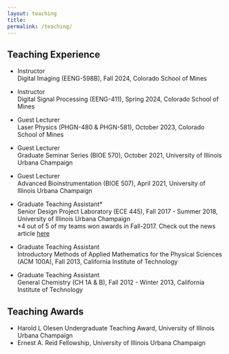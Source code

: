 ```yaml
---
layout: teaching
title: 
permalink: /teaching/
---
```

<style>
    @media only screen and (max-device-width: 480px) {
        .entry {
        padding-left: 15px;
        padding-right: 15px;
        }
    }
</style>

## Teaching Experience ##

* Instructor <br>
Digital Imaging (EENG-598B), Fall 2024, Colorado School of Mines

* Instructor <br>
Digital Signal Processing (EENG-411), Spring 2024, Colorado School of Mines

* Guest Lecturer <br>
Laser Physics (PHGN-480 & PHGN-581), October 2023, Colorado School of Mines

* Guest Lecturer <br>
Graduate Seminar Series (BIOE 570), October 2021, University of Illinois Urbana Champaign

* Guest Lecturer <br>
Advanced Bioinstrumentation (BIOE 507), April 2021, University of Illinois Urbana Champaign

* Graduate Teaching Assistant* <br>
Senior Design Project Laboratory (ECE 445), Fall 2017 - Summer 2018, University of Illinois Urbana Champaign <br>
*4 out of 5 of my teams won awards in Fall-2017. Check out the news article [here](https://ece.illinois.edu/newsroom/news/3915)

* Graduate Teaching Assistant <br>
Introductory Methods of Applied Mathematics for the Physical Sciences (ACM 100A), Fall 2013, California Institute of Technology

* Graduate Teaching Assistant <br>
General Chemistry (CH 1A & B), Fall 2012 - Winter 2013, California Institute of Technology

## Teaching Awards ##

* Harold L Olesen Undergraduate Teaching Award, University of Illinois Urbana Champaign
* Ernest A. Reid Fellowship, University of Illinois Urbana Champaign

